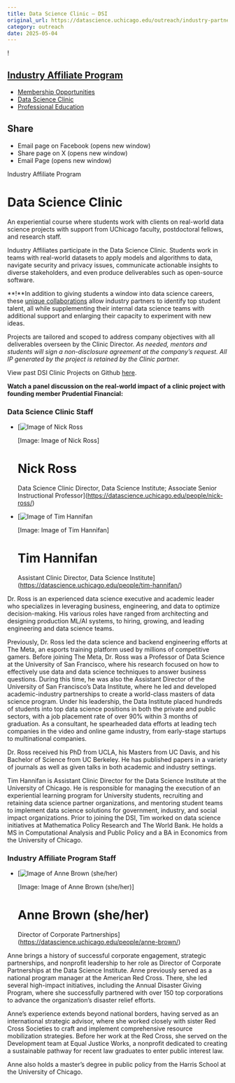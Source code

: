 ```yaml
---
title: Data Science Clinic – DSI
original_url: https://datascience.uchicago.edu/outreach/industry-partnerships/industry-affiliate-program/data-science-clinic
category: outreach
date: 2025-05-04
---
```


!

## [Industry Affiliate Program](https://datascience.uchicago.edu/outreach/industry-partnerships/industry-affiliate-program/)

* [Membership Opportunities](https://datascience.uchicago.edu/outreach/industry-partnerships/industry-affiliate-program/membership-opportunities/)
* [Data Science Clinic](https://datascience.uchicago.edu/outreach/industry-partnerships/industry-affiliate-program/data-science-clinic/)
* [Professional Education](https://datascience.uchicago.edu/outreach/industry-partnerships/industry-affiliate-program/professional-education/)

## Share

* Email page on Facebook (opens new window)
* Share page on X (opens new window)
* Email Page (opens new window)

<!-- Table-like structure detected -->

Industry Affiliate Program

# Data Science Clinic

An experiential course where students work with clients on real-world data science projects with support from UChicago faculty, postdoctoral fellows, and research staff.

Industry Affiliates participate in the Data Science Clinic. Students work in teams with real-world datasets to apply models and algorithms to data, navigate security and privacy issues, communicate actionable insights to diverse stakeholders, and even produce deliverables such as open-source software.

**!**In addition to giving students a window into data science careers, these [unique collaborations](https://datascience.uchicago.edu/news/data-science-clinic-students-solve-real-world-problems-gain-lifelong-skills/) allow industry partners to identify top student talent, all while supplementing their internal data science teams with additional support and enlarging their capacity to experiment with new ideas.

Projects are tailored and scoped to address company objectives with all deliverables overseen by the Clinic Director. *As needed, mentors and students will sign a non-disclosure agreement at the company’s request. All IP generated by the project is retained by the Clinic partner.*

View past DSI Clinic Projects on Github [here](https://github.com/dsi-clinic/the-clinic/blob/main/projects/projects.md).

**Watch a panel discussion on the real-world impact of a clinic project with founding member Prudential Financial:**

<!-- Table-like structure detected -->

### Data Science Clinic Staff

* [![Image of Nick Ross](https://datascience.uchicago.edu/wp-content/uploads/2022/08/Ross-300x300.png)

  [Image: Image of Nick Ross]

  # Nick Ross

  Data Science Clinic Director, Data Science Institute; Associate Senior Instructional Professor](https://datascience.uchicago.edu/people/nick-ross/)
* [![Image of Tim Hannifan](https://datascience.uchicago.edu/wp-content/uploads/2022/01/hannifan-300x300.jpg)

  [Image: Image of Tim Hannifan]

  # Tim Hannifan

  Assistant Clinic Director, Data Science Institute](https://datascience.uchicago.edu/people/tim-hannifan/)

<!-- Table-like structure detected -->

Dr. Ross is an experienced data science executive and academic leader who specializes in leveraging business, engineering, and data to optimize decision-making. His various roles have ranged from architecting and designing production ML/AI systems, to hiring, growing, and leading engineering and data science teams.

Previously, Dr. Ross led the data science and backend engineering efforts at The Meta, an esports training platform used by millions of competitive gamers. Before joining The Meta, Dr. Ross was a Professor of Data Science at the University of San Francisco, where his research focused on how to effectively use data and data science techniques to answer business questions. During this time, he was also the Assistant Director of the University of San Francisco’s Data Institute, where he led and developed academic-industry partnerships to create a world-class masters of data science program. Under his leadership, the Data Institute placed hundreds of students into top data science positions in both the private and public sectors, with a job placement rate of over 90% within 3 months of graduation. As a consultant, he spearheaded data efforts at leading tech companies in the video and online game industry, from early-stage startups to multinational companies.

Dr. Ross received his PhD from UCLA, his Masters from UC Davis, and his Bachelor of Science from UC Berkeley. He has published papers in a variety of journals as well as given talks in both academic and industry settings.

<!-- Table-like structure detected -->

Tim Hannifan is Assistant Clinic Director for the Data Science Institute at the University of Chicago. He is responsible for managing the execution of an experiential learning program for University students, recruiting and retaining data science partner organizations, and mentoring student teams to implement data science solutions for government, industry, and social impact organizations. Prior to joining the DSI, Tim worked on data science initiatives at Mathematica Policy Research and The World Bank. He holds a MS in Computational Analysis and Public Policy and a BA in Economics from the University of Chicago.

### Industry Affiliate Program Staff

* [![Image of Anne Brown (she/her)](https://datascience.uchicago.edu/wp-content/uploads/2024/10/headshot-2024-300x300.jpg)

  [Image: Image of Anne Brown (she/her)]

  # Anne Brown (she/her)

  Director of Corporate Partnerships](https://datascience.uchicago.edu/people/anne-brown/)

<!-- Table-like structure detected -->

Anne brings a history of successful corporate engagement, strategic partnerships, and nonprofit leadership to her role as Director of Corporate Partnerships at the Data Science Institute. Anne previously served as a national program manager at the American Red Cross. There, she led several high-impact initiatives, including the Annual Disaster Giving Program, where she successfully partnered with over 150 top corporations to advance the organization’s disaster relief efforts.

Anne’s experience extends beyond national borders, having served as an international strategic advisor, where she worked closely with sister Red Cross Societies to craft and implement comprehensive resource mobilization strategies. Before her work at the Red Cross, she served on the Development team at Equal Justice Works, a nonprofit dedicated to creating a sustainable pathway for recent law graduates to enter public interest law.

Anne also holds a master’s degree in public policy from the Harris School at the University of Chicago.